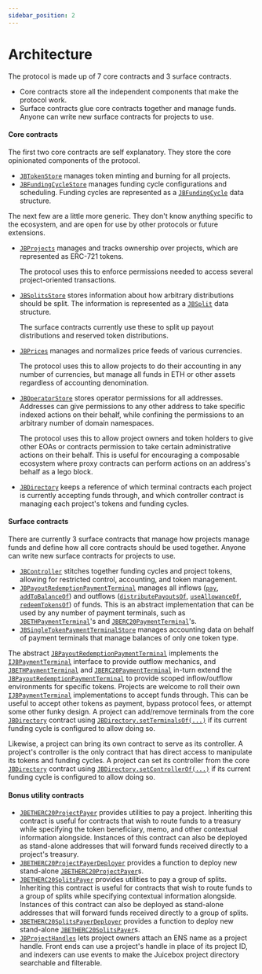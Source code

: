 ```yaml
---
sidebar_position: 2
---
```


# Architecture

The protocol is made up of 7 core contracts and 3 surface contracts.

* Core contracts store all the independent components that make the protocol work.
* Surface contracts glue core contracts together and manage funds. Anyone can write new surface contracts for projects to use.

#### Core contracts

The first two core contracts are self explanatory. They store the core opinionated components of the protocol.

* [`JBTokenStore`](/dev/api/v2/contracts/jbtokenstore/README.md) manages token minting and burning for all projects.
* [`JBFundingCycleStore`](/dev/api/v2/contracts/jbfundingcyclestore/README.md) manages funding cycle configurations and scheduling. Funding cycles are represented as a [`JBFundingCycle`](/dev/api/v2/data-structures/jbfundingcycle.md) data structure.

The next few are a little more generic. They don't know anything specific to the ecosystem, and are open for use by other protocols or future extensions.

*   [`JBProjects`](/dev/api/v2/contracts/jbprojects/README.md) manages and tracks ownership over projects, which are represented as ERC-721 tokens.

    The protocol uses this to enforce permissions needed to access several project-oriented transactions.
*   [`JBSplitsStore`](/dev/api/v2/contracts/jbsplitsstore/README.md) stores information about how arbitrary distributions should be split. The information is represented as a [`JBSplit`](/dev/api/v2/data-structures/jbsplit.md) data structure.

    The surface contracts currently use these to split up payout distributions and reserved token distributions.
*   [`JBPrices`](/dev/api/v2/contracts/jbprices/README.md) manages and normalizes price feeds of various currencies.

    The protocol uses this to allow projects to do their accounting in any number of currencies, but manage all funds in ETH or other assets regardless of accounting denomination.
*   [`JBOperatorStore`](/dev/api/v2/contracts/jboperatorstore/README.md) stores operator permissions for all addresses. Addresses can give permissions to any other address to take specific indexed actions on their behalf, while confining the permissions to an arbitrary number of domain namespaces.

    The protocol uses this to allow project owners and token holders to give other EOAs or contracts permission to take certain administrative actions on their behalf. This is useful for encouraging a composable ecosystem where proxy contracts can perform actions on an address's behalf as a lego block.

* [`JBDirectory`](/dev/api/v2/contracts/jbdirectory/README.md) keeps a reference of which terminal contracts each project is currently accepting funds through, and which controller contract is managing each project's tokens and funding cycles.

#### Surface contracts

There are currently 3 surface contracts that manage how projects manage funds and define how all core contracts should be used together. Anyone can write new surface contracts for projects to use.

* [`JBController`](/dev/api/v2/contracts/or-controllers/jbcontroller/README.md) stitches together funding cycles and project tokens, allowing for restricted control, accounting, and token management.
* [`JBPayoutRedemptionPaymentTerminal`](/dev/api/v2/contracts/or-payment-terminals/or-abstract/jbpayoutredemptionpaymentterminal/README.md) manages all inflows ([`pay`](/dev/api/v2/contracts/or-payment-terminals/or-abstract/jbpayoutredemptionpaymentterminal/write/pay.md), [`addToBalanceOf`](/dev/api/v2/contracts/or-payment-terminals/or-abstract/jbpayoutredemptionpaymentterminal/write/addtobalanceof.md)) and outflows ([`distributePayoutsOf`](/dev/api/v2/contracts/or-payment-terminals/or-abstract/jbpayoutredemptionpaymentterminal/write/distributepayoutsof.md), [`useAllowanceOf`](/dev/api/v2/contracts/or-payment-terminals/or-abstract/jbpayoutredemptionpaymentterminal/write/useallowanceof.md), [`redeemTokensOf`](/dev/api/v2/contracts/or-payment-terminals/or-abstract/jbpayoutredemptionpaymentterminal/write/redeemtokensof.md)) of funds. This is an abstract implementation that can be used by any number of payment terminals, such as [`JBETHPaymentTerminal`](/dev/api/v2/contracts/or-payment-terminals/jbethpaymentterminal/README.md)'s and [`JBERC20PaymentTerminal`](/dev/api/v2/contracts/or-payment-terminals/jberc20paymentterminal/README.md)'s.
* [`JBSingleTokenPaymentTerminalStore`](/dev/api/v2/contracts/jbsingletokenpaymentterminalstore/README.md) manages accounting data on behalf of payment terminals that manage balances of only one token type.

The abstract [`JBPayoutRedemptionPaymentTerminal`](/dev/api/v2/contracts/or-payment-terminals/or-abstract/jbpayoutredemptionpaymentterminal/README.md) implements the [`IJBPaymentTerminal`](/dev/api/v2/interfaces/ijbpaymentterminal.md) interface to provide outflow mechanics, and [`JBETHPaymentTerminal`](/dev/api/v2/contracts/or-payment-terminals/jbethpaymentterminal/README.md) and [`JBERC20PaymentTerminal`](/dev/api/v2/contracts/or-payment-terminals/jberc20paymentterminal/README.md) in-turn extend the [`JBPayoutRedemptionPaymentTerminal`](/dev/api/v2/contracts/or-payment-terminals/or-abstract/jbpayoutredemptionpaymentterminal/README.md) to provide scoped inflow/outflow environments for specific tokens. Projects are welcome to roll their own [`IJBPaymentTerminal`](/dev/api/v2/interfaces/ijbpaymentterminal.md) implementations to accept funds through. This can be useful to accept other tokens as payment, bypass protocol fees, or attempt some other funky design. A project can add/remove terminals from the core [`JBDirectory`](/dev/api/v2/contracts/jbdirectory/README.md) contract using [`JBDirectory.setTerminalsOf(...)`](/dev/api/v2/contracts/jbdirectory/write/setterminalsof.md) if its current funding cycle is configured to allow doing so.

Likewise, a project can bring its own contract to serve as its controller. A project's controller is the only contract that has direct access to manipulate its tokens and funding cycles. A project can set its controller from the core [`JBDirectory`](/dev/api/v2/contracts/jbdirectory/README.md) contract using [`JBDirectory.setControllerOf(...)`](/dev/api/v2/contracts/jbdirectory/write/setcontrollerof.md) if its current funding cycle is configured to allow doing so.

#### Bonus utility contracts

* [`JBETHERC20ProjectPayer`](/dev/api/v2/contracts/or-utilities/jbetherc20projectpayer/README.md) provides utilities to pay a project. Inheriting this contract is useful for contracts that wish to route funds to a treasury while specifying the token beneficiary, memo, and other contextual information alongside. Instances of this contract can also be deployed as stand-alone addresses that will forward funds received directly to a project's treasury.
* [`JBETHERC20ProjectPayerDeployer`](/dev/api/v2/contracts/or-utilities/jbetherc20projectpayerdeployer/README.md) provides a function to deploy new stand-alone [`JBETHERC20ProjectPayer`](/dev/api/v2/contracts/or-utilities/jbetherc20projectpayer/README.md)s. 
* [`JBETHERC20SplitsPayer`](/dev/api/v2/contracts/or-utilities/jbetherc20splitspayer/README.md) provides utilities to pay a group of splits. Inheriting this contract is useful for contracts that wish to route funds to a group of splits while specifying contextual information alongside. Instances of this contract can also be deployed as stand-alone addresses that will forward funds received directly to a group of splits.
* [`JBETHERC20SplitsPayerDeployer`](/dev/api/v2/contracts/or-utilities/jbetherc20splitspayerdeployer/README.md) provides a function to deploy new stand-alone [`JBETHERC20SplitsPayer`](/dev/api/v2/contracts/or-utilities/jbetherc20splitspayer/README.md)s. 
* [`JBProjectHandles`](/dev/api/v2/contracts/or-utilities/jbprojecthandles/README.md) lets project owners attach an ENS name as a project handle. Front ends can use a project's handle in place of its project ID, and indexers can use events to make the Juicebox project directory searchable and filterable. 

<!-- ## [Visual map](www.figma.com/file/qGZbvt4kWgDJOntra7L960/JBV2) -->
